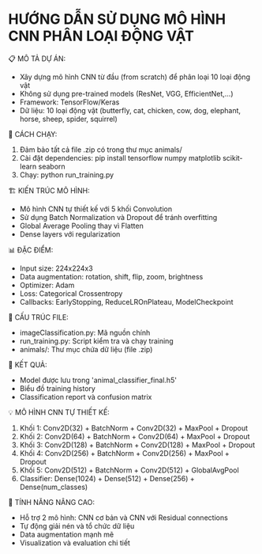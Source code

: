 # HƯỚNG DẪN SỬ DỤNG MÔ HÌNH CNN PHÂN LOẠI ĐỘNG VẬT

📋 MÔ TẢ DỰ ÁN:

- Xây dựng mô hình CNN từ đầu (from scratch) để phân loại 10 loại động vật
- Không sử dụng pre-trained models (ResNet, VGG, EfficientNet,...)
- Framework: TensorFlow/Keras
- Dữ liệu: 10 loại động vật (butterfly, cat, chicken, cow, dog, elephant, horse, sheep, spider, squirrel)

🚀 CÁCH CHẠY:

1. Đảm bảo tất cả file .zip có trong thư mục animals/
2. Cài đặt dependencies: pip install tensorflow numpy matplotlib scikit-learn seaborn
3. Chạy: python run_training.py

🏗️ KIẾN TRÚC MÔ HÌNH:

- Mô hình CNN tự thiết kế với 5 khối Convolution
- Sử dụng Batch Normalization và Dropout để tránh overfitting
- Global Average Pooling thay vì Flatten
- Dense layers với regularization

📊 ĐẶC ĐIỂM:

- Input size: 224x224x3
- Data augmentation: rotation, shift, flip, zoom, brightness
- Optimizer: Adam
- Loss: Categorical Crossentropy
- Callbacks: EarlyStopping, ReduceLROnPlateau, ModelCheckpoint

📁 CẤU TRÚC FILE:

- imageClassification.py: Mã nguồn chính
- run_training.py: Script kiểm tra và chạy training
- animals/: Thư mục chứa dữ liệu (file .zip)

🎯 KẾT QUẢ:

- Model được lưu trong 'animal_classifier_final.h5'
- Biểu đồ training history
- Classification report và confusion matrix

💡 MÔ HÌNH CNN TỰ THIẾT KẾ:

1. Khối 1: Conv2D(32) + BatchNorm + Conv2D(32) + MaxPool + Dropout
2. Khối 2: Conv2D(64) + BatchNorm + Conv2D(64) + MaxPool + Dropout
3. Khối 3: Conv2D(128) + BatchNorm + Conv2D(128) + MaxPool + Dropout
4. Khối 4: Conv2D(256) + BatchNorm + Conv2D(256) + MaxPool + Dropout
5. Khối 5: Conv2D(512) + BatchNorm + Conv2D(512) + GlobalAvgPool
6. Classifier: Dense(1024) + Dense(512) + Dense(256) + Dense(num_classes)

🔧 TÍNH NĂNG NÂNG CAO:

- Hỗ trợ 2 mô hình: CNN cơ bản và CNN với Residual connections
- Tự động giải nén và tổ chức dữ liệu
- Data augmentation mạnh mẽ
- Visualization và evaluation chi tiết
